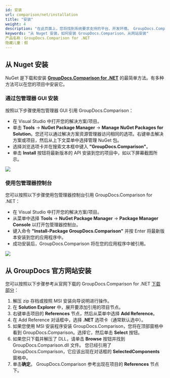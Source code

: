```yaml
---
id: 安装
url: comparison/net/installation
title: "安装"
weight: 4
description: "在此页面上，您将找到系统要求支持的平台、开发环境。 GroupDocs.Comparison for .NET 不需要安装任何外部软件或第三方工具。"
keywords: "从 Nuget 安装，如何安装 GroupDocs.Comparison，从网站安装"
产品名称：GroupDocs.Comparison for .NET
隐藏儿童：假
---
```

## 从 Nuget 安装

NuGet 是下载和安装 **[GroupDocs.Comparison for .NET](https://products.groupdocs.com/comparison/net)** 的最简单方法。有多种方法可以在您的项目中安装它。

### 通过包管理器 GUI 安装

按照以下步骤使用包管理器 GUI 引用 GroupDocs.Comparison：

* 在 Visual Studio 中打开您的解决方案/项目。
* 单击 **Tools** -> **NuGet Package Manager** -> **Manage NuGet Packages for Solution**。您还可以通过解决方案资源管理器访问相同的选项。右键单击解决方案或项目，然后从上下文菜单中选择管理 NuGet 包。
* 选择浏览选项卡并在搜索文本框中键入 **"GroupDocs.Comparison"**。
* 单击 **Install** 按钮将最新版本的 API 安装到您的项目中，如以下屏幕截图所示。
    



![](comparison/net/images/installation.png)

### 使用包管理器控制台

您可以按照以下步骤使用包管理器控制台引用 GroupDocs.Comparison for .NET：

* 在 Visual Studio 中打开您的解决方案/项目。
* 从菜单中选择 **Tools** -> **NuGet Package Manager** -> **Package Manager Console** 以打开包管理器控制台。
* 键入命令 **"Install-Package GroupDocs.Comparison"** 并按 Enter 将最新版本安装到您的应用程序中。
* 成功安装后，GroupDocs.Comparison 将在您的应用程序中被引用。
    



![](comparison/net/images/installation_1.png)

## 从 GroupDocs 官方网站安装

您可以按照以下步骤参考从官网下载的 GroupDocs.Comparison for .NET [下载部分](https://downloads.groupdocs.com/comparison/net)：

1. 解压 zip 存档或按照 MSI 安装向导说明进行操作。
2. 在 **Solution Explorer** 中，展开要添加引用的项目节点。
3. 右键单击项目的 **References** 节点，然后从菜单中选择 **Add Reference**。
4. 在 Add Reference 对话框中，选择 **.NET** 选项卡（通常默认选中）。
5. 如果您使用 MSI 安装程序安装 GroupDocs.Comparison，您将在顶部窗格中看到 GroupDocs.Comparison。选择它，然后单击 **Select** 按钮。
6. 如果您只下载并解压了 DLL，请单击 **Browse** 按钮并找到 GroupDocs.Comparison.dll 文件。
您已经引用了 GroupDocs.Comparison，它应该出现在对话框的 **SelectedComponents** 窗格中。
7. 单击**确定**。
GroupDocs.Comparison 参考出现在项目的 **References** 节点下。

